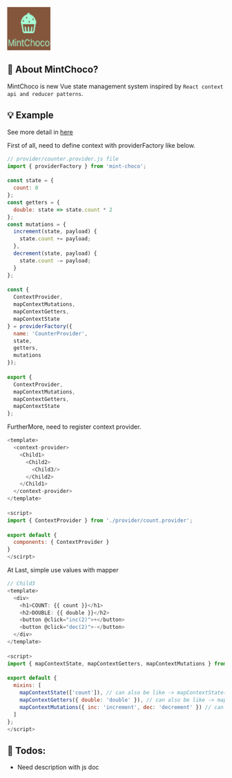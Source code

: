 <img src="./images/logo.png" width="100" height="100">

## 🤔 About MintChoco?

MintChoco is new Vue state management system inspired by `React context api and reducer patterns`.

## 💡 Example

See more detail in [here](https://github.com/eddie0329/MintChoco/tree/master/packages/example)


First of all, need to define context with providerFactory like below.

```javascript
// provider/counter.provider.js file
import { providerFactory } from 'mint-choco';

const state = {
  count: 0
};
const getters = {
  double: state => state.count * 2
};
const mutations = {
  increment(state, payload) {
    state.count += payload;
  },
  decrement(state, payload) {
    state.count -= payload;
  }
};

const {
  ContextProvider,
  mapContextMutations,
  mapContextGetters,
  mapContextState
} = providerFactory({
  name: 'CounterProvider',
  state,
  getters,
  mutations
});

export {
  ContextProvider,
  mapContextMutations,
  mapContextGetters,
  mapContextState
};
```

FurtherMore, need to register context provider.

```javascript
<template>
  <context-provider>
    <Child1>
      <Child2>
        <Child3/>
      </Child2>
    </Child1>
  </context-provider>
</template>

<script>
import { ContextProvider } from './provider/count.provider';

export default {
  components: { ContextProvider }
}
</scirpt>
```

At Last, simple use values with mapper

```javascript
// Child3
<template>
  <div>
    <h1>COUNT: {{ count }}</h1>
    <h2>DOUBLE: {{ double }}</h2>
    <button @click="inc(2)">+</button>
    <button @click="dec(2)">-</button>
  </div>
</template>

<script>
import { mapContextState, mapContextGetters, mapContextMutations } from '../provider/count.provider';

export default {
  mixins: [
    mapContextState(['count']), // can also be like -> mapContextState({ count: count }) 
    mapContextGetters({ double: 'double' }), // can also be like -> mapContextGetters(['double'])
    mapContextMutations({ inc: 'increment', dec: 'decrement' }) // can also be like -> mapContextMutations(['increment', 'decrement'])
  ]
};
</script>
```

## 📝 Todos:

- Need description with js doc
